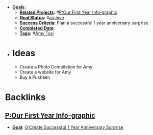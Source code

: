 - **[Goals](<Goals.md>):**
    - **[Related Projects](<Related Projects.md>):** #[P:Our First Year Info-graphic](<P:Our First Year Info-graphic.md>) 
    - **[Goal Status](<Goal Status.md>):** #[archive](<archive.md>)
    - **[Success Criteria](<Success Criteria.md>):** Plan a successful 1 year anniversary surprise
    - **[Completed Date](<Completed Date.md>):**
    - **[Tags](<Tags.md>):** #[Amy Tsai](<Amy Tsai.md>) 
- # Ideas
    - Create a Photo Compilation for Amy
    - Create a website for Amy
    - Buy a Pusheen

# Backlinks
## [P:Our First Year Info-graphic](<P:Our First Year Info-graphic.md>)
- **[Goal](<Goal.md>):** [G:Create Successful 1 Year Anniversary Surprise](<G:Create Successful 1 Year Anniversary Surprise.md>)

